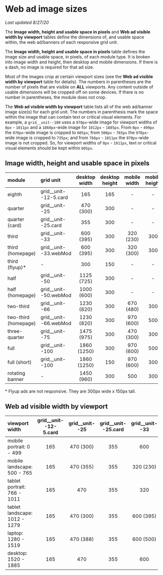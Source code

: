 # Web ad image sizes
_Last updated 8/27/20_

The __Image width, height and usable space in pixels__ and __Web ad visible width by viewport__ tables define the dimensions of, and usable space within, the web ad/banners of each responsive grid unit.

The __Image width, height and usable space in pixels__ table defines the image size and usable space, in pixels, of each module type. It is broken into image width and height, then desktop and mobile dimensions. If there is a dash, no image is required for that ad size.

Most of the images crop at certain viewport sizes (see the __Web ad visible width by viewport__ table for details). The numbers in parentheses are the number of pixels that are visible on __ALL__ viewports. Any content outside of usable dimensions will be cropped off on some devices. If there is no number in parentheses, the module does not crop.

The __Web ad visible width by viewport__ table lists all of the web ad/banner image size(s) for each grid unit. The numbers in parenthesis mark the space within the image that can contain text or critical visual elements. For example, a `grid__unit--100` uses a `970px`-wide image for viewport widths of `0px` - `1011px` and a `1860px`-wide image for `1012px` - `1885px`. From `0px` - `499px` the `970px`-wide image is cropped to `605px`; from `500px` - `765px` the `970px`-wide image is cropped to `735px`; and from `766px` - `1011px` the `970px`-wide image is not cropped. So, for viewport widths of `0px` - `1011px`, text or critical visual elements should be kept within `605px`.

## Image width, height and usable space in pixels
| module				| grid unit 			| desktop<br>width	| desktop<br>height	| mobile<br>width	| mobile<br>height	|
| :---					| :---					| :---:				| :---:				| :---:				| :---:				|
| eighth				| grid__unit--12-5.card	| 165				| 165				| -					| -					|
| quarter				| grid__unit--25		| 470 (300)			| 300				| -			 		| - 				|
| quarter (card)		| grid__unit--25.card	| 355 				| 300				| -					| -					|
| third					| grid__unit--33		| 600 (395)			| 300				| 320 (230)			| 300				|
| third	(homepage)		| grid__unit--33.webMod	| 600 (395)			| 300				| 320 (300)			| 300				|
| third	(flyup)*		| -						| 300				| 150				| -					| -					|
| half					| grid__unit--50		| 1125 (725)		| 300				| -					| -					|
| half (homepage)		| grid__unit--50.webMod	| 1000 (600)		| 300				| -					| -					|
| two-third				| grid__unit--66		| 1230 (820)		| 300				| 670 (480)			| 300				|
| two-third	(homepage)	| grid__unit--66.webMod	| 1230 (820)		| 300				| 970 (600)			| 500				|
| three-quarter			| grid__unit--75		| 1475 (975)		| 300				| 470 (300)			| 300				|
| full					| grid__unit--100		| 1860 (1250)		| 300				| 970 (600)			| 500				|
| full (short)			| grid__unit--100		| 1860 (1250)		| 150				| 970 (600)			| 300				|
| rotating banner		| -						| 1450 (960)		| 300				| 500				| 300				|

<!-- | quarter (homepage)	| grid__unit--25.webMod	| 470 (285)			| 300				| - 				| -					| 
 | half (card)			| grid__unit--50.card	| 660				| -					| 300				| -					| -->

\* Flyup ads are not responsive.  They are 300px wide x 150px tall.

## Web ad visible width by viewport
| viewport width 					| grid__unit--12-5.card	| grid__unit--25 	| grid__unit--25.card	| grid__unit--33	| grid__unit--50	| grid__unit--50.card	| grid__unit--66	| grid__unit--75	| grid__unit--100	|
| :---								| :---:					| :---:				| :---:					| :---:				| :---:				| :---:					| :---:				| :---:				| :---:				|
| mobile portrait: 0 - 499			| 165 					| 470 (300)			| 355 					| 600				| 1125 (725)		| 660					| 670				| 470 (300)			| 970 (605)			|
| mobile landscape: 500 - 765		| 165 					| 470 (355)			| 355 					| 320 (230)			| 1125 (725)		| 660					| 670 (480)			| 470 (355)			| 970 (735)			|
| tablet portrait: 766 - 1011		| 165 					| 470				| 355 					| 320 				| 1125				| 660					| 670				| 470				| 970				|
| tablet landscape: 1012 - 1279		| 165 					| 470 (300)			| 355 					| 600 (395)			| 1125 (750)		| 660					| 1230 (820)		| 1230 (975)		| 1860 (1250)		|
| laptop: 1280 - 1519				| 165 					| 470 (388)			| 355 					| 600 (500)			| 1125 (945)		| 660					| 1230 (1030)		| 1230 (1225)		| 1860 (1560)		|
| desktop: 1520 - 1885				| 165 					| 470				| 355 					| 600 				| 1125				| 660					| 1230				| 1230				| 1860				|

<!-- ## Usable space - ICC
| grid unit 					| 1 icc (left/right align)	| 2 icc (left/right align)	| 3 icc (left/right align)	| 1 icc (center align)	| 2 icc (center align)	| 3 icc (center align)	|
| :---							| :---:						| :---:						| :---:						| :---:					| :---:					| :---:					|
| grid__unit--25				| 							| -							| -							| 						| -						| -						|
| grid__unit--25.card			| 0							| -							| -							| -						| -						| -						|
| grid__unit--33				| 							| -							| -							| 						| -						| -						|
| grid__unit--33 - mobile		| 							| -							| -							| 						| -						| -						|
| grid__unit--50				| 							| 							| -							| 						| 						| -						|
| grid__unit--50.card			| 							| -							| -							| 						| -						| -						|
| grid__unit--66				| n/a						| n/a						| n/a						| n/a					| n/a					| n/a					|
| grid__unit--100				| 1265						| 680						| 680						| 1280					| 700					| 700					|
| grid__unit--100 - mobile		| 							| 							| 							| 						| 						| 						| -->